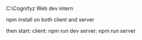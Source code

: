 C:\Cognifyz Web dev intern

npm install on both client and server

then start:
client: npm run dev
server: npm run server

